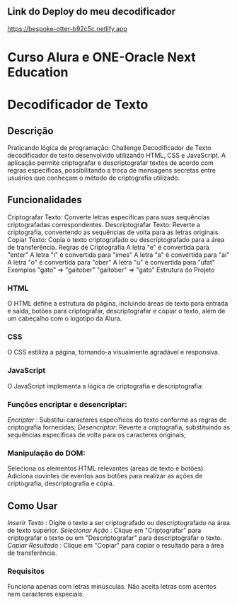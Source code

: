 ## Link do Deploy do meu decodificador
https://bespoke-otter-b92c5c.netlify.app


# Curso Alura e ONE-Oracle Next Education
# Decodificador de Texto
## Descrição
Praticando lógica de programação: Challenge Decodificador de Texto
decodificador de texto desenvolvido utilizando HTML, CSS e JavaScript. A aplicação permite criptografar e descriptografar textos de acordo com regras específicas, possibilitando a troca de mensagens secretas entre usuários que conheçam o método de criptografia utilizado.

## Funcionalidades
Criptografar Texto: Converte letras específicas para suas sequências criptografadas correspondentes.
Descriptografar Texto: Reverte a criptografia, convertendo as sequências de volta para as letras originais.
Copiar Texto: Copia o texto criptografado ou descriptografado para a área de transferência.
Regras de Criptografia
A letra "e" é convertida para "enter"
A letra "i" é convertida para "imes"
A letra "a" é convertida para "ai"
A letra "o" é convertida para "ober"
A letra "u" é convertida para "ufat"
Exemplos
"gato" => "gaitober"
"gaitober" => "gato"
Estrutura do Projeto

### HTML

O HTML define a estrutura da página, incluindo áreas de texto para entrada e saída, botões para criptografar, descriptografar e copiar o texto, além de um cabeçalho com o logotipo da Alura.

### CSS

O CSS estiliza a página, tornando-a visualmente agradável e responsiva.

### JavaScript

O JavaScript implementa a lógica de criptografia e descriptografia:

### Funções encriptar e desencriptar:

*Encriptar* : Substitui caracteres específicos do texto conforme as regras de criptografia fornecidas;
*Desencriptar*: Reverte a criptografia, substituindo as sequências específicas de volta para os caracteres originais;

### Manipulação do DOM:

Seleciona os elementos HTML relevantes (áreas de texto e botões).
Adiciona ouvintes de eventos aos botões para realizar as ações de criptografia, descriptografia e cópia.

## Como Usar

*Inserir Texto* : Digite o texto a ser criptografado ou descriptografado na área de texto superior.
*Selecionar Ação* : Clique em "Criptografar" para criptografar o texto ou em "Descriptografar" para descriptografar o texto.
*Copiar Resultado* : Clique em "Copiar" para copiar o resultado para a área de transferência.

### Requisitos
Funciona apenas com letras minúsculas.
Não aceita letras com acentos nem caracteres especiais.
